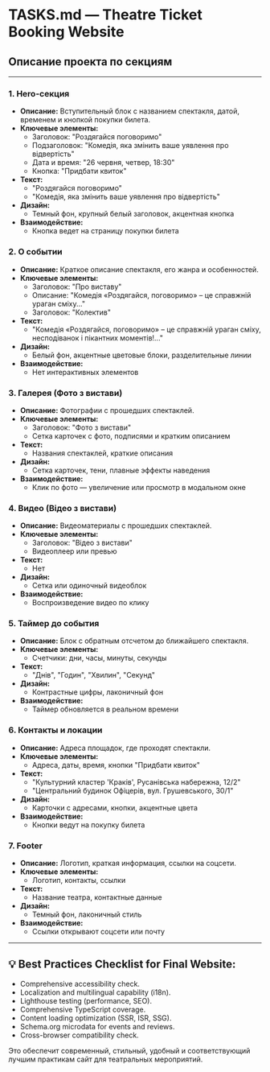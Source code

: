 # TASKS.md — Theatre Ticket Booking Website

## Описание проекта по секциям

---

### 1. Hero-секция
- **Описание:** Вступительный блок с названием спектакля, датой, временем и кнопкой покупки билета.
- **Ключевые элементы:**
  - Заголовок: "Роздягайся поговоримо"
  - Подзаголовок: "Комедія, яка змінить ваше уявлення про відвертість"
  - Дата и время: "26 червня, четвер, 18:30"
  - Кнопка: "Придбати квиток"
- **Текст:**
  - "Роздягайся поговоримо"
  - "Комедія, яка змінить ваше уявлення про відвертість"
- **Дизайн:**
  - Темный фон, крупный белый заголовок, акцентная кнопка
- **Взаимодействие:**
  - Кнопка ведет на страницу покупки билета

### 2. О событии
- **Описание:** Краткое описание спектакля, его жанра и особенностей.
- **Ключевые элементы:**
  - Заголовок: "Про виставу"
  - Описание: "Комедія «Роздягайся, поговоримо» – це справжній ураган сміху..."
  - Заголовок: "Колектив"
- **Текст:**
  - "Комедія «Роздягайся, поговоримо» – це справжній ураган сміху, несподіванок і пікантних моментів!..."
- **Дизайн:**
  - Белый фон, акцентные цветовые блоки, разделительные линии
- **Взаимодействие:**
  - Нет интерактивных элементов

### 3. Галерея (Фото з вистави)
- **Описание:** Фотографии с прошедших спектаклей.
- **Ключевые элементы:**
  - Заголовок: "Фото з вистави"
  - Сетка карточек с фото, подписями и кратким описанием
- **Текст:**
  - Названия спектаклей, краткие описания
- **Дизайн:**
  - Сетка карточек, тени, плавные эффекты наведения
- **Взаимодействие:**
  - Клик по фото — увеличение или просмотр в модальном окне

### 4. Видео (Відео з вистави)
- **Описание:** Видеоматериалы с прошедших спектаклей.
- **Ключевые элементы:**
  - Заголовок: "Відео з вистави"
  - Видеоплеер или превью
- **Текст:**
  - Нет
- **Дизайн:**
  - Сетка или одиночный видеоблок
- **Взаимодействие:**
  - Воспроизведение видео по клику

### 5. Таймер до события
- **Описание:** Блок с обратным отсчетом до ближайшего спектакля.
- **Ключевые элементы:**
  - Счетчики: дни, часы, минуты, секунды
- **Текст:**
  - "Днів", "Годин", "Хвилин", "Секунд"
- **Дизайн:**
  - Контрастные цифры, лаконичный фон
- **Взаимодействие:**
  - Таймер обновляется в реальном времени

### 6. Контакты и локации
- **Описание:** Адреса площадок, где проходят спектакли.
- **Ключевые элементы:**
  - Адреса, даты, время, кнопки "Придбати квиток"
- **Текст:**
  - "Культурний кластер 'Краків', Русанівська набережна, 12/2"
  - "Центральний будинок Офіцерів, вул. Грушевського, 30/1"
- **Дизайн:**
  - Карточки с адресами, кнопки, акцентные цвета
- **Взаимодействие:**
  - Кнопки ведут на покупку билета

### 7. Footer
- **Описание:** Логотип, краткая информация, ссылки на соцсети.
- **Ключевые элементы:**
  - Логотип, контакты, ссылки
- **Текст:**
  - Название театра, контактные данные
- **Дизайн:**
  - Темный фон, лаконичный стиль
- **Взаимодействие:**
  - Ссылки открывают соцсети или почту

---

## 💡 Best Practices Checklist for Final Website:

* Comprehensive accessibility check.
* Localization and multilingual capability (i18n).
* Lighthouse testing (performance, SEO).
* Comprehensive TypeScript coverage.
* Content loading optimization (SSR, ISR, SSG).
* Schema.org microdata for events and reviews.
* Cross-browser compatibility check.

Это обеспечит современный, стильный, удобный и соответствующий лучшим практикам сайт для театральных мероприятий.
